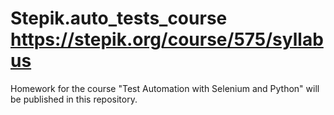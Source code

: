 # Stepik.auto_tests_course https://stepik.org/course/575/syllabus
Homework for the course "Test Automation with Selenium and Python"  will be published in this repository.

